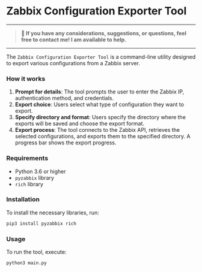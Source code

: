 # Zabbix Configuration Exporter Tool
---
> **📢 If you have any considerations, suggestions, or questions, feel free to contact me! I am available to help.**
---
The `Zabbix Configuration Exporter Tool` is a command-line utility designed to export various configurations from a Zabbix server.

### How it works

1. **Prompt for details**: The tool prompts the user to enter the Zabbix IP, authentication method, and credentials.
2. **Export choice**: Users select what type of configuration they want to export.
3. **Specify directory and format**: Users specify the directory where the exports will be saved and choose the export format.
4. **Export process**: The tool connects to the Zabbix API, retrieves the selected configurations, and exports them to the specified directory. A progress bar shows the export progress.

### Requirements
- Python 3.6 or higher
- `pyzabbix` library
- `rich` library

### Installation
To install the necessary libraries, run:
```bash
pip3 install pyzabbix rich
```

### Usage
To run the tool, execute:
```bash
python3 main.py
```
